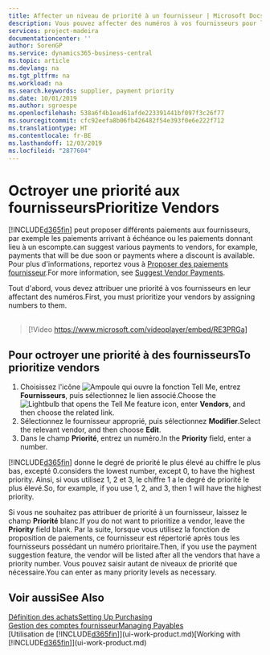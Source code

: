 ```yaml
---
title: Affecter un niveau de priorité à un fournisseur | Microsoft Docs
description: Vous pouvez affecter des numéros à vos fournisseurs pour les classer par ordre de priorité et faciliter des propositions de paiement dans Business Central.
services: project-madeira
documentationcenter: ''
author: SorenGP
ms.service: dynamics365-business-central
ms.topic: article
ms.devlang: na
ms.tgt_pltfrm: na
ms.workload: na
ms.search.keywords: supplier, payment priority
ms.date: 10/01/2019
ms.author: sgroespe
ms.openlocfilehash: 538a6f4b1ead61afde223391441bf097f3c26f77
ms.sourcegitcommit: cfc92eefa8b06fb426482f54e393f0e6e222f712
ms.translationtype: HT
ms.contentlocale: fr-BE
ms.lasthandoff: 12/03/2019
ms.locfileid: "2877604"
---
```

# <a name="prioritize-vendors"></a><span data-ttu-id="be25c-103">Octroyer une priorité aux fournisseurs</span><span class="sxs-lookup"><span data-stu-id="be25c-103">Prioritize Vendors</span></span>
[!INCLUDE[d365fin](includes/d365fin_md.md)] <span data-ttu-id="be25c-104">peut proposer différents paiements aux fournisseurs, par exemple les paiements arrivant à échéance ou les paiements donnant lieu à un escompte.</span><span class="sxs-lookup"><span data-stu-id="be25c-104">can suggest various payments to vendors, for example, payments that will be due soon or payments where a discount is available.</span></span> <span data-ttu-id="be25c-105">Pour plus d'informations, reportez vous à [Proposer des paiements fournisseur](payables-how-suggest-vendor-payments.md).</span><span class="sxs-lookup"><span data-stu-id="be25c-105">For more information, see [Suggest Vendor Payments](payables-how-suggest-vendor-payments.md).</span></span>

<span data-ttu-id="be25c-106">Tout d'abord, vous devez attribuer une priorité à vos fournisseurs en leur affectant des numéros.</span><span class="sxs-lookup"><span data-stu-id="be25c-106">First, you must prioritize your vendors by assigning numbers to them.</span></span>
<br><br>
> [!Video https://www.microsoft.com/videoplayer/embed/RE3PRGa]

## <a name="to-prioritize-vendors"></a><span data-ttu-id="be25c-107">Pour octroyer une priorité à des fournisseurs</span><span class="sxs-lookup"><span data-stu-id="be25c-107">To prioritize vendors</span></span>
1. <span data-ttu-id="be25c-108">Choisissez l'icône ![Ampoule qui ouvre la fonction Tell Me](media/ui-search/search_small.png "Dites-moi ce que vous voulez faire"), entrez **Fournisseurs**, puis sélectionnez le lien associé.</span><span class="sxs-lookup"><span data-stu-id="be25c-108">Choose the ![Lightbulb that opens the Tell Me feature](media/ui-search/search_small.png "Tell me what you want to do") icon, enter **Vendors**, and then choose the related link.</span></span>
2. <span data-ttu-id="be25c-109">Sélectionnez le fournisseur approprié, puis sélectionnez **Modifier**.</span><span class="sxs-lookup"><span data-stu-id="be25c-109">Select the relevant vendor, and then choose **Edit**.</span></span>
3. <span data-ttu-id="be25c-110">Dans le champ **Priorité**, entrez un numéro.</span><span class="sxs-lookup"><span data-stu-id="be25c-110">In the **Priority** field, enter a number.</span></span>

[!INCLUDE[d365fin](includes/d365fin_md.md)] <span data-ttu-id="be25c-111">donne le degré de priorité le plus élevé au chiffre le plus bas, excepté 0.</span><span class="sxs-lookup"><span data-stu-id="be25c-111">considers the lowest number, except 0, to have the highest priority.</span></span> <span data-ttu-id="be25c-112">Ainsi, si vous utilisez 1, 2 et 3, le chiffre 1 a le degré de priorité le plus élevé.</span><span class="sxs-lookup"><span data-stu-id="be25c-112">So, for example, if you use 1, 2, and 3, then 1 will have the highest priority.</span></span>

<span data-ttu-id="be25c-113">Si vous ne souhaitez pas attribuer de priorité à un fournisseur, laissez le champ **Priorité** blanc.</span><span class="sxs-lookup"><span data-stu-id="be25c-113">If you do not want to prioritize a vendor, leave the **Priority** field blank.</span></span> <span data-ttu-id="be25c-114">Par la suite, lorsque vous utilisez la fonction de proposition de paiements, ce fournisseur est répertorié après tous les fournisseurs possédant un numéro prioritaire.</span><span class="sxs-lookup"><span data-stu-id="be25c-114">Then, if you use the payment suggestion feature, the vendor will be listed after all the vendors that have a priority number.</span></span> <span data-ttu-id="be25c-115">Vous pouvez saisir autant de niveaux de priorité que nécessaire.</span><span class="sxs-lookup"><span data-stu-id="be25c-115">You can enter as many priority levels as necessary.</span></span>

## <a name="see-also"></a><span data-ttu-id="be25c-116">Voir aussi</span><span class="sxs-lookup"><span data-stu-id="be25c-116">See Also</span></span>
[<span data-ttu-id="be25c-117">Définition des achats</span><span class="sxs-lookup"><span data-stu-id="be25c-117">Setting Up Purchasing</span></span>](purchasing-setup-purchasing.md)  
[<span data-ttu-id="be25c-118">Gestion des comptes fournisseur</span><span class="sxs-lookup"><span data-stu-id="be25c-118">Managing Payables</span></span>](payables-manage-payables.md)  
<span data-ttu-id="be25c-119">[Utilisation de [!INCLUDE[d365fin](includes/d365fin_md.md)]](ui-work-product.md)</span><span class="sxs-lookup"><span data-stu-id="be25c-119">[Working with [!INCLUDE[d365fin](includes/d365fin_md.md)]](ui-work-product.md)</span></span>
